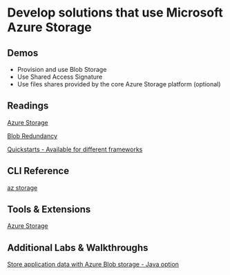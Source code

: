 # Develop solutions that use Microsoft Azure Storage

## Demos

- Provision and use Blob Storage
- Use Shared Access Signature
- Use files shares provided by the core Azure Storage platform (optional)

## Readings

[Azure Storage](https://docs.microsoft.com/en-us/azure/storage/)

[Blob Redundancy](https://docs.microsoft.com/en-us/azure/storage/common/storage-redundancy)

[Quickstarts - Available for different frameworks](https://docs.microsoft.com/en-us/azure/storage/blobs/storage-quickstart-blobs-java?tabs=powershell)

## CLI Reference

[az storage](https://docs.microsoft.com/en-us/cli/azure/storage?view=azure-cli-latest)

## Tools & Extensions

[Azure Storage](https://marketplace.visualstudio.com/items?itemName=ms-azuretools.vscode-azurestorage)

## Additional Labs & Walkthroughs

[Store application data with Azure Blob storage - Java option](https://docs.microsoft.com/en-us/learn/modules/store-app-data-with-azure-blob-storage/)
